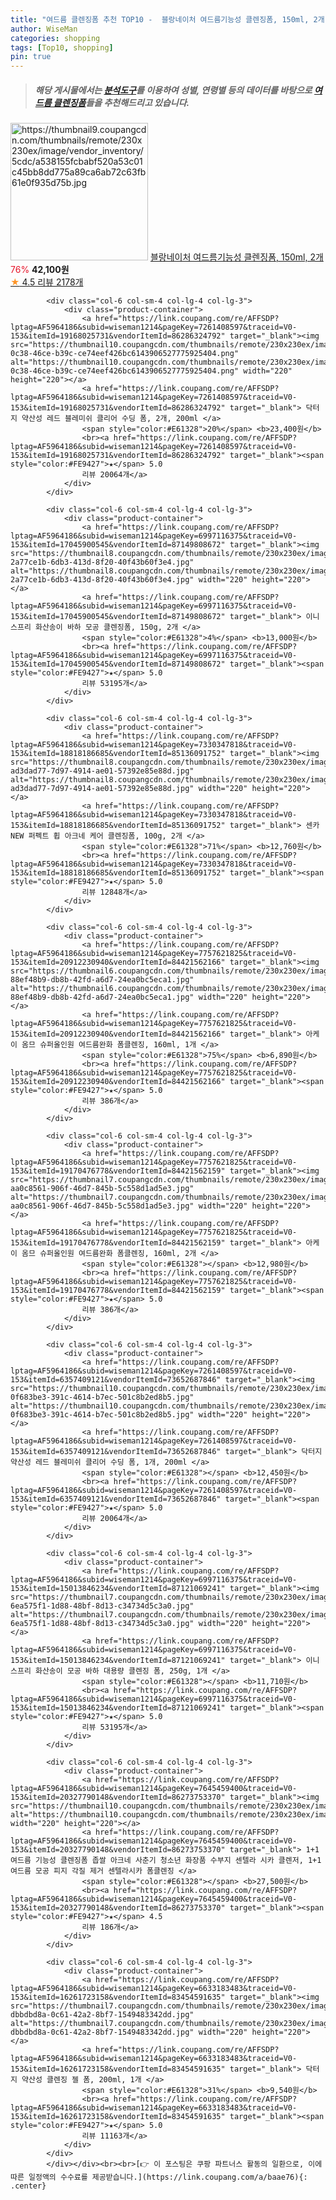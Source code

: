 ```yaml
---
title: "여드름 클렌징폼 추천 TOP10 -  블랑네이처 여드름기능성 클렌징폼, 150ml, 2개 "
author: WiseMan
categories: shopping
tags: [Top10, shopping]
pin: true
---
```


> ##### 해당 게시물에서는 [**분석도구**](https://itemscout.io/)를 이용하여 **성별**, **연령별** 등의 데이터를 바탕으로 [**여드름 클렌징폼**](https://link.coupang.com/a/baae76)들을 추천해드리고 있습니다.
<div class="container"><div class="row">
            <div class="col-6 col-sm-4 col-lg-4 col-lg-3">
                <div class="product-container">
                    <a href="https://link.coupang.com/re/AFFSDP?lptag=AF5964186&subid=wiseman1214&pageKey=1712348180&traceid=V0-153&itemId=2744197499&vendorItemId=85810565947" target="_blank"><img src="https://thumbnail9.coupangcdn.com/thumbnails/remote/230x230ex/image/vendor_inventory/5cdc/a538155fcbabf520a53c01c45bb8dd775a89ca6ab72c63fb61e0f935d75b.jpg" alt="https://thumbnail9.coupangcdn.com/thumbnails/remote/230x230ex/image/vendor_inventory/5cdc/a538155fcbabf520a53c01c45bb8dd775a89ca6ab72c63fb61e0f935d75b.jpg" width="220" height="220"></a>
                    <a href="https://link.coupang.com/re/AFFSDP?lptag=AF5964186&subid=wiseman1214&pageKey=1712348180&traceid=V0-153&itemId=2744197499&vendorItemId=85810565947" target="_blank"> 블랑네이처 여드름기능성 클렌징폼, 150ml, 2개 </a>
                    <span style="color:#E61328">76%</span> <b>42,100원</b>
                    <br><a href="https://link.coupang.com/re/AFFSDP?lptag=AF5964186&subid=wiseman1214&pageKey=1712348180&traceid=V0-153&itemId=2744197499&vendorItemId=85810565947" target="_blank"><span style="color:#FE9427">★</span> 4.5
                    리뷰 2178개</a>
                </div>
            </div>
            
            <div class="col-6 col-sm-4 col-lg-4 col-lg-3">
                <div class="product-container">
                    <a href="https://link.coupang.com/re/AFFSDP?lptag=AF5964186&subid=wiseman1214&pageKey=7261408597&traceid=V0-153&itemId=19168025731&vendorItemId=86286324792" target="_blank"><img src="https://thumbnail10.coupangcdn.com/thumbnails/remote/230x230ex/image/retail/images/7693b8d7-0c38-46ce-b39c-ce74eef426bc6143906527775925404.png" alt="https://thumbnail10.coupangcdn.com/thumbnails/remote/230x230ex/image/retail/images/7693b8d7-0c38-46ce-b39c-ce74eef426bc6143906527775925404.png" width="220" height="220"></a>
                    <a href="https://link.coupang.com/re/AFFSDP?lptag=AF5964186&subid=wiseman1214&pageKey=7261408597&traceid=V0-153&itemId=19168025731&vendorItemId=86286324792" target="_blank"> 닥터지 약산성 레드 블레미쉬 클리어 수딩 폼, 2개, 200ml </a>
                    <span style="color:#E61328">20%</span> <b>23,400원</b>
                    <br><a href="https://link.coupang.com/re/AFFSDP?lptag=AF5964186&subid=wiseman1214&pageKey=7261408597&traceid=V0-153&itemId=19168025731&vendorItemId=86286324792" target="_blank"><span style="color:#FE9427">★</span> 5.0
                    리뷰 20064개</a>
                </div>
            </div>
            
            <div class="col-6 col-sm-4 col-lg-4 col-lg-3">
                <div class="product-container">
                    <a href="https://link.coupang.com/re/AFFSDP?lptag=AF5964186&subid=wiseman1214&pageKey=6997116375&traceid=V0-153&itemId=17045900545&vendorItemId=87149808672" target="_blank"><img src="https://thumbnail8.coupangcdn.com/thumbnails/remote/230x230ex/image/retail/images/1036805755569490-2a77ce1b-6db3-413d-8f20-40f43b60f3e4.jpg" alt="https://thumbnail8.coupangcdn.com/thumbnails/remote/230x230ex/image/retail/images/1036805755569490-2a77ce1b-6db3-413d-8f20-40f43b60f3e4.jpg" width="220" height="220"></a>
                    <a href="https://link.coupang.com/re/AFFSDP?lptag=AF5964186&subid=wiseman1214&pageKey=6997116375&traceid=V0-153&itemId=17045900545&vendorItemId=87149808672" target="_blank"> 이니스프리 화산송이 바하 모공 클렌징폼, 150g, 2개 </a>
                    <span style="color:#E61328">4%</span> <b>13,000원</b>
                    <br><a href="https://link.coupang.com/re/AFFSDP?lptag=AF5964186&subid=wiseman1214&pageKey=6997116375&traceid=V0-153&itemId=17045900545&vendorItemId=87149808672" target="_blank"><span style="color:#FE9427">★</span> 5.0
                    리뷰 53195개</a>
                </div>
            </div>
            
            <div class="col-6 col-sm-4 col-lg-4 col-lg-3">
                <div class="product-container">
                    <a href="https://link.coupang.com/re/AFFSDP?lptag=AF5964186&subid=wiseman1214&pageKey=7330347818&traceid=V0-153&itemId=18818186685&vendorItemId=85136091752" target="_blank"><img src="https://thumbnail8.coupangcdn.com/thumbnails/remote/230x230ex/image/retail/images/539392468796185-ad3dad77-7d97-4914-ae01-57392e85e88d.jpg" alt="https://thumbnail8.coupangcdn.com/thumbnails/remote/230x230ex/image/retail/images/539392468796185-ad3dad77-7d97-4914-ae01-57392e85e88d.jpg" width="220" height="220"></a>
                    <a href="https://link.coupang.com/re/AFFSDP?lptag=AF5964186&subid=wiseman1214&pageKey=7330347818&traceid=V0-153&itemId=18818186685&vendorItemId=85136091752" target="_blank"> 센카 NEW 퍼펙트 휩 아크네 케어 클렌징폼, 100g, 2개 </a>
                    <span style="color:#E61328">71%</span> <b>12,760원</b>
                    <br><a href="https://link.coupang.com/re/AFFSDP?lptag=AF5964186&subid=wiseman1214&pageKey=7330347818&traceid=V0-153&itemId=18818186685&vendorItemId=85136091752" target="_blank"><span style="color:#FE9427">★</span> 5.0
                    리뷰 12848개</a>
                </div>
            </div>
            
            <div class="col-6 col-sm-4 col-lg-4 col-lg-3">
                <div class="product-container">
                    <a href="https://link.coupang.com/re/AFFSDP?lptag=AF5964186&subid=wiseman1214&pageKey=7757621825&traceid=V0-153&itemId=20912230940&vendorItemId=84421562166" target="_blank"><img src="https://thumbnail6.coupangcdn.com/thumbnails/remote/230x230ex/image/retail/images/592915576171323-88ef48b9-db8b-42fd-a6d7-24ea0bc5eca1.jpg" alt="https://thumbnail6.coupangcdn.com/thumbnails/remote/230x230ex/image/retail/images/592915576171323-88ef48b9-db8b-42fd-a6d7-24ea0bc5eca1.jpg" width="220" height="220"></a>
                    <a href="https://link.coupang.com/re/AFFSDP?lptag=AF5964186&subid=wiseman1214&pageKey=7757621825&traceid=V0-153&itemId=20912230940&vendorItemId=84421562166" target="_blank"> 아케이 옴므 슈퍼올인원 여드름완화 폼클렌징, 160ml, 1개 </a>
                    <span style="color:#E61328">75%</span> <b>6,890원</b>
                    <br><a href="https://link.coupang.com/re/AFFSDP?lptag=AF5964186&subid=wiseman1214&pageKey=7757621825&traceid=V0-153&itemId=20912230940&vendorItemId=84421562166" target="_blank"><span style="color:#FE9427">★</span> 5.0
                    리뷰 386개</a>
                </div>
            </div>
            
            <div class="col-6 col-sm-4 col-lg-4 col-lg-3">
                <div class="product-container">
                    <a href="https://link.coupang.com/re/AFFSDP?lptag=AF5964186&subid=wiseman1214&pageKey=7757621825&traceid=V0-153&itemId=19170476778&vendorItemId=84421562159" target="_blank"><img src="https://thumbnail7.coupangcdn.com/thumbnails/remote/230x230ex/image/retail/images/592915505588961-aa0c8561-906f-46d7-845b-5c558d1ad5e3.jpg" alt="https://thumbnail7.coupangcdn.com/thumbnails/remote/230x230ex/image/retail/images/592915505588961-aa0c8561-906f-46d7-845b-5c558d1ad5e3.jpg" width="220" height="220"></a>
                    <a href="https://link.coupang.com/re/AFFSDP?lptag=AF5964186&subid=wiseman1214&pageKey=7757621825&traceid=V0-153&itemId=19170476778&vendorItemId=84421562159" target="_blank"> 아케이 옴므 슈퍼올인원 여드름완화 폼클렌징, 160ml, 2개 </a>
                    <span style="color:#E61328"></span> <b>12,980원</b>
                    <br><a href="https://link.coupang.com/re/AFFSDP?lptag=AF5964186&subid=wiseman1214&pageKey=7757621825&traceid=V0-153&itemId=19170476778&vendorItemId=84421562159" target="_blank"><span style="color:#FE9427">★</span> 5.0
                    리뷰 386개</a>
                </div>
            </div>
            
            <div class="col-6 col-sm-4 col-lg-4 col-lg-3">
                <div class="product-container">
                    <a href="https://link.coupang.com/re/AFFSDP?lptag=AF5964186&subid=wiseman1214&pageKey=7261408597&traceid=V0-153&itemId=6357409121&vendorItemId=73652687846" target="_blank"><img src="https://thumbnail10.coupangcdn.com/thumbnails/remote/230x230ex/image/retail/images/532519023696009-0f683be3-391c-4614-b7ec-501c8b2ed8b5.jpg" alt="https://thumbnail10.coupangcdn.com/thumbnails/remote/230x230ex/image/retail/images/532519023696009-0f683be3-391c-4614-b7ec-501c8b2ed8b5.jpg" width="220" height="220"></a>
                    <a href="https://link.coupang.com/re/AFFSDP?lptag=AF5964186&subid=wiseman1214&pageKey=7261408597&traceid=V0-153&itemId=6357409121&vendorItemId=73652687846" target="_blank"> 닥터지 약산성 레드 블레미쉬 클리어 수딩 폼, 1개, 200ml </a>
                    <span style="color:#E61328"></span> <b>12,450원</b>
                    <br><a href="https://link.coupang.com/re/AFFSDP?lptag=AF5964186&subid=wiseman1214&pageKey=7261408597&traceid=V0-153&itemId=6357409121&vendorItemId=73652687846" target="_blank"><span style="color:#FE9427">★</span> 5.0
                    리뷰 20064개</a>
                </div>
            </div>
            
            <div class="col-6 col-sm-4 col-lg-4 col-lg-3">
                <div class="product-container">
                    <a href="https://link.coupang.com/re/AFFSDP?lptag=AF5964186&subid=wiseman1214&pageKey=6997116375&traceid=V0-153&itemId=15013846234&vendorItemId=87121069241" target="_blank"><img src="https://thumbnail7.coupangcdn.com/thumbnails/remote/230x230ex/image/retail/images/1059639555307932-6ea575f1-1d88-48bf-8d13-c34734d5c3a0.jpg" alt="https://thumbnail7.coupangcdn.com/thumbnails/remote/230x230ex/image/retail/images/1059639555307932-6ea575f1-1d88-48bf-8d13-c34734d5c3a0.jpg" width="220" height="220"></a>
                    <a href="https://link.coupang.com/re/AFFSDP?lptag=AF5964186&subid=wiseman1214&pageKey=6997116375&traceid=V0-153&itemId=15013846234&vendorItemId=87121069241" target="_blank"> 이니스프리 화산송이 모공 바하 대용량 클렌징 폼, 250g, 1개 </a>
                    <span style="color:#E61328"></span> <b>11,710원</b>
                    <br><a href="https://link.coupang.com/re/AFFSDP?lptag=AF5964186&subid=wiseman1214&pageKey=6997116375&traceid=V0-153&itemId=15013846234&vendorItemId=87121069241" target="_blank"><span style="color:#FE9427">★</span> 5.0
                    리뷰 53195개</a>
                </div>
            </div>
            
            <div class="col-6 col-sm-4 col-lg-4 col-lg-3">
                <div class="product-container">
                    <a href="https://link.coupang.com/re/AFFSDP?lptag=AF5964186&subid=wiseman1214&pageKey=7645459400&traceid=V0-153&itemId=20327790148&vendorItemId=86273753370" target="_blank"><img src="https://thumbnail10.coupangcdn.com/thumbnails/remote/230x230ex/image/vendor_inventory/f6d3/969b3da614cb9cbd44d1e14cea24000326d30345090fcce2059e6545eb59.jpg" alt="https://thumbnail10.coupangcdn.com/thumbnails/remote/230x230ex/image/vendor_inventory/f6d3/969b3da614cb9cbd44d1e14cea24000326d30345090fcce2059e6545eb59.jpg" width="220" height="220"></a>
                    <a href="https://link.coupang.com/re/AFFSDP?lptag=AF5964186&subid=wiseman1214&pageKey=7645459400&traceid=V0-153&itemId=20327790148&vendorItemId=86273753370" target="_blank"> 1+1 여드름 기능성 클렌징폼 좁쌀 아크네 사춘기 청소년 화장품 수부지 센텔라 시카 클렌저, 1+1 여드름 모공 피지 각질 제거 센텔라시카 폼클렌징 </a>
                    <span style="color:#E61328"></span> <b>27,500원</b>
                    <br><a href="https://link.coupang.com/re/AFFSDP?lptag=AF5964186&subid=wiseman1214&pageKey=7645459400&traceid=V0-153&itemId=20327790148&vendorItemId=86273753370" target="_blank"><span style="color:#FE9427">★</span> 4.5
                    리뷰 186개</a>
                </div>
            </div>
            
            <div class="col-6 col-sm-4 col-lg-4 col-lg-3">
                <div class="product-container">
                    <a href="https://link.coupang.com/re/AFFSDP?lptag=AF5964186&subid=wiseman1214&pageKey=6633183483&traceid=V0-153&itemId=16261723158&vendorItemId=83454591635" target="_blank"><img src="https://thumbnail7.coupangcdn.com/thumbnails/remote/230x230ex/image/retail/images/3451767894417244-dbbdbd8a-0c61-42a2-8bf7-1549483342dd.jpg" alt="https://thumbnail7.coupangcdn.com/thumbnails/remote/230x230ex/image/retail/images/3451767894417244-dbbdbd8a-0c61-42a2-8bf7-1549483342dd.jpg" width="220" height="220"></a>
                    <a href="https://link.coupang.com/re/AFFSDP?lptag=AF5964186&subid=wiseman1214&pageKey=6633183483&traceid=V0-153&itemId=16261723158&vendorItemId=83454591635" target="_blank"> 닥터지 약산성 클렌징 젤 폼, 200ml, 1개 </a>
                    <span style="color:#E61328">31%</span> <b>9,540원</b>
                    <br><a href="https://link.coupang.com/re/AFFSDP?lptag=AF5964186&subid=wiseman1214&pageKey=6633183483&traceid=V0-153&itemId=16261723158&vendorItemId=83454591635" target="_blank"><span style="color:#FE9427">★</span> 5.0
                    리뷰 11163개</a>
                </div>
            </div>
            </div></div><br><br>[👉 이 포스팅은 쿠팡 파트너스 활동의 일환으로, 이에 따른 일정액의 수수료를 제공받습니다.](https://link.coupang.com/a/baae76){: .center}